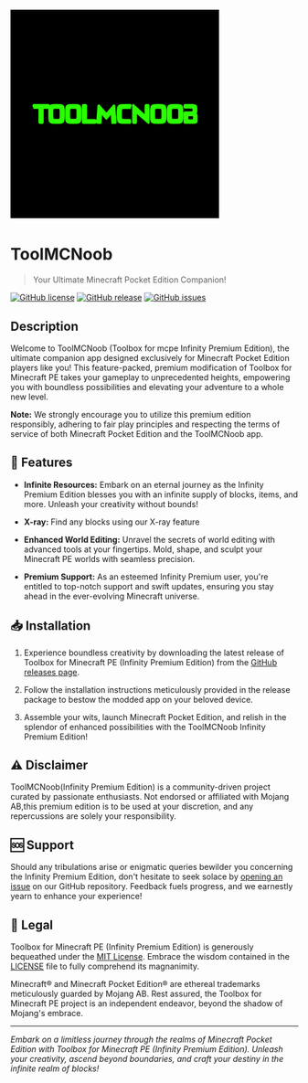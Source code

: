 # ![ToolMCNoob (Infinity Premium Edition) Logo](https://github.com/gigwanoobstudios/ToolMCNoob/blob/main/Gigwa_logo.png)
# ToolMCNoob
> Your Ultimate Minecraft Pocket Edition Companion!

[![GitHub license](https://img.shields.io/github/license/gigwanoobstudios/ToolMCNoob)](https://github.com/gigwanoobstudios/ToolMCNoob//blob/main/LICENSE)
[![GitHub release](https://img.shields.io/github/release/gigwanoobstudios/ToolMCNoob/.svg)](https://github.com/gigwanoobstudios/ToolMCNoob//releases)
[![GitHub issues](https://img.shields.io/github/issues/gigwanoobstudios/ToolMCNoob/)](https://github.com/gigwanoobstudios/ToolMCNoob//issues)

## Description

Welcome to ToolMCNoob (Toolbox for mcpe Infinity Premium Edition), the ultimate companion app designed exclusively for Minecraft Pocket Edition players like you! This feature-packed, premium modification of Toolbox for Minecraft PE takes your gameplay to unprecedented heights, empowering you with boundless possibilities and elevating your adventure to a whole new level.

**Note:** We strongly encourage you to utilize this premium edition responsibly, adhering to fair play principles and respecting the terms of service of both Minecraft Pocket Edition and the ToolMCNoob app.

## 🚀 Features

- **Infinite Resources:** Embark on an eternal journey as the Infinity Premium Edition blesses you with an infinite supply of blocks, items, and more. Unleash your creativity without bounds!

- **X-ray:** Find any blocks using our X-ray feature

- **Enhanced World Editing:** Unravel the secrets of world editing with advanced tools at your fingertips. Mold, shape, and sculpt your Minecraft PE worlds with seamless precision.

- **Premium Support:** As an esteemed Infinity Premium user, you're entitled to top-notch support and swift updates, ensuring you stay ahead in the ever-evolving Minecraft universe.

## 📥 Installation

1. Experience boundless creativity by downloading the latest release of Toolbox for Minecraft PE (Infinity Premium Edition) from the [GitHub releases page](https://github.com/gigwanoobstudios/ToolMCNoob//releases).

2. Follow the installation instructions meticulously provided in the release package to bestow the modded app on your beloved device.

3. Assemble your wits, launch Minecraft Pocket Edition, and relish in the splendor of enhanced possibilities with the ToolMCNoob Infinity Premium Edition!

## ⚠️ Disclaimer

ToolMCNoob(Infinity Premium Edition) is a community-driven project curated by passionate enthusiasts. Not endorsed or affiliated with Mojang AB,this premium edition is to be used at your discretion, and any repercussions are solely your responsibility.

## 🆘 Support

Should any tribulations arise or enigmatic queries bewilder you concerning the Infinity Premium Edition, don't hesitate to seek solace by [opening an issue](https://github.com/gigwanoobstudios/ToolMCNoob//issues) on our GitHub repository. Feedback fuels progress, and we earnestly yearn to enhance your experience!

## 📜 Legal

Toolbox for Minecraft PE (Infinity Premium Edition) is generously bequeathed under the [MIT License](https://opensource.org/licenses/MIT). Embrace the wisdom contained in the [LICENSE](https://github.com/gigwanoobstudios/ToolMCNoob//blob/main/LICENSE) file to fully comprehend its magnanimity.

Minecraft® and Minecraft Pocket Edition® are ethereal trademarks meticulously guarded by Mojang AB. Rest assured, the Toolbox for Minecraft PE project is an independent endeavor, beyond the shadow of Mojang's embrace.

---

_Embark on a limitless journey through the realms of Minecraft Pocket Edition with Toolbox for Minecraft PE (Infinity Premium Edition). Unleash your creativity, ascend beyond boundaries, and craft your destiny in the infinite realm of blocks!_
